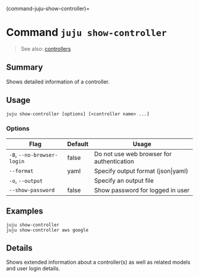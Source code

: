 (command-juju-show-controller)=
# Command `juju show-controller`
> See also: [controllers](#controllers)

## Summary
Shows detailed information of a controller.

## Usage
```juju show-controller [options] [<controller name> ...]```

### Options
| Flag | Default | Usage |
| --- | --- | --- |
| `-B`, `--no-browser-login` | false | Do not use web browser for authentication |
| `--format` | yaml | Specify output format (json&#x7c;yaml) |
| `-o`, `--output` |  | Specify an output file |
| `--show-password` | false | Show password for logged in user |

## Examples

    juju show-controller
    juju show-controller aws google


## Details
Shows extended information about a controller(s) as well as related models
and user login details.